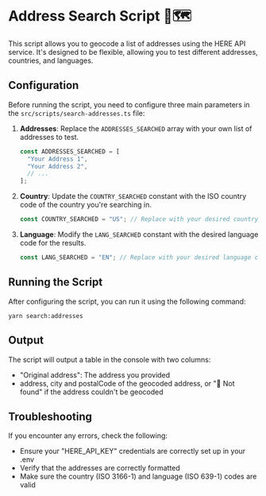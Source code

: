 <!--
Soliguide: Useful information for those who need it

SPDX-FileCopyrightText: © 2024 Solinum

SPDX-License-Identifier: AGPL-3.0-only

This program is free software: you can redistribute it and/or modify
it under the terms of the GNU Affero General Public License as published
by the Free Software Foundation, either version 3 of the License, or
(at your option) any later version.

This program is distributed in the hope that it will be useful,
but WITHOUT ANY WARRANTY; without even the implied warranty of
MERCHANTABILITY or FITNESS FOR A PARTICULAR PURPOSE.  See the
GNU Affero General Public License for more details.

You should have received a copy of the GNU Affero General Public License
along with this program.  If not, see <https://www.gnu.org/licenses/>.
-->

# Address Search Script 📍🗺️

This script allows you to geocode a list of addresses using the HERE API service.
It's designed to be flexible, allowing you to test different addresses, countries, and languages.

## Configuration

Before running the script, you need to configure three main parameters in the `src/scripts/search-addresses.ts` file:

1. **Addresses**: Replace the `ADDRESSES_SEARCHED` array with your own list of addresses to test.

   ```typescript
   const ADDRESSES_SEARCHED = [
     "Your Address 1",
     "Your Address 2",
     // ...
   ];
   ```

2. **Country**: Update the `COUNTRY_SEARCHED` constant with the ISO country code of the country you're searching in.

   ```typescript
   const COUNTRY_SEARCHED = "US"; // Replace with your desired country code
   ```

3. **Language**: Modify the `LANG_SEARCHED` constant with the desired language code for the results.

   ```typescript
   const LANG_SEARCHED = "EN"; // Replace with your desired language code
   ```

## Running the Script

After configuring the script, you can run it using the following command:

```
yarn search:addresses
```

## Output

The script will output a table in the console with two columns:

- "Original address": The address you provided
- address, city and postalCode of the geocoded address, or "🔴 Not found" if the address couldn't be geocoded

## Troubleshooting

If you encounter any errors, check the following:

- Ensure your "HERE_API_KEY" credentials are correctly set up in your .env
- Verify that the addresses are correctly formatted
- Make sure the country (ISO 3166-1) and language (ISO 639-1) codes are valid
